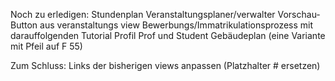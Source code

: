 Noch zu erledigen: 
Stundenplan
Veranstaltungsplaner/verwalter
Vorschau-Button aus veranstaltungs view
Bewerbungs/Immatrikulationsprozess mit darauffolgenden Tutorial
Profil Prof und Student
Gebäudeplan (eine Variante mit Pfeil auf F 55)

Zum Schluss: Links der bisherigen views anpassen (Platzhalter # ersetzen)
